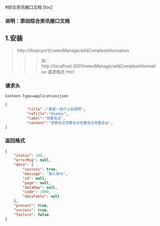 #综合资讯接口文档
[toc]
### 说明：添加综合资讯接口文档
## 1.安装
> http://(host:port)/newsManage/addComplexInformation
>>> 如：http://localhost:3001/newsManage/addComplexInformation
请求格式 `POST`

### 请求头
```
Content-Type=application/json
```
```json
{
          "title" :"都是一些什么标题啊",
          "reTitle":"dsadas",
          "label":"党委会议",
          "content":"党委会议党委会议党委会议党委会议",
}
```
### 返回格式

```json
{
    "status": 200,
    "errorMsg": null,
    "data": {
        "success": true,
        "message": "插入成功",
        "id": null,
        "page": null,
        "dataRow": null,
        "code": 1000,
        "dataTable": null
    },
    "present": true,
    "success": true,
    "failure": false
}
```
